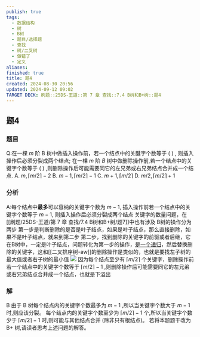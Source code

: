```yaml
---
publish: true
tags:
  - 数据结构
  - 树
  - B树
  - 题目/选择题
  - 查找
  - 树/二叉树
  - 做错了
  - 定义
aliases: 
finished: true
title: 题4
created: 2024-08-30 20:56
updated: 2024-09-12 09:02
TARGET DECK: 刷题::25DS-王道::第 7 章 查找::7.4 B树和B+树::题4
---
```

## 题4
### 题目
Q:在一棵 $m$ 阶 B 树中做插入操作前，若一个结点中的关腱字个数等于 ( ) , 则插入操作后必须分裂成两个结点; 
在一棵 $m$ 阶 $B$ 树中做删除操作前,若一个结点中的关键字个数等于 ( ) ,则删除操作后可能需要同它的左兄弟或右兄弟结点合并成一个结点.
A. $m,\lceil m/2\rceil  - 2$ 
B. $m - 1,\lceil m/2\rceil  - 1$ 
C. $m + 1,\lceil m/2\rceil$ 
D. $m/2,\lceil m/2\rceil  +1$
### 分析
A:每个结点中**最多**可以容纳的关键字个数为 $m - 1$, 插入操作前若一个结点中的关键字个数等于 $m - 1$, 则插入操作后必须分裂成两个结点
关键字的数量问题，在[[刷题/25DS-王道/第 7 章 查找/7.4 B树和B+树/题7]]中也有涉及
B树的操作分为两步
第一步是判断删除的是否是叶子结点，如果是叶子结点，那么直接删除，如果不是叶子结点，就来到第二步
第二步，找到删除的关键字的前驱或者后继，它在B树中，一定是叶子结点，问题转化为第一步的操作，[是一个递归](https://www.bilibili.com/video/BV1JU411d7iY?t=164.4&p=20)，然后替换删除的关键字，这和[[二叉排序树-aw]]的删除操作是类似的，也就是要找左子树的最大值或者右子树的最小值
![](https://img.hwenyi.live/202409121657951.webp)
因为每个结点至少有 $\lceil m/2\rceil$ 个关键字，删除操作前若一个结点中的关键字个数等于 $\lceil m/2\rceil-1$ ,则删除操作后可能需要同它的左兄弟或右兄弟结点合并成一个结点，也就是下溢出
### 解
B
由于 $\mathrm{B}$ 树每个结点内的关键字个数最多为 $m - 1$ ,所以当关键字个数大于 $m - 1$ 时,则应该分裂。
每个结点内的关键字个数至少为 $\lceil m/2\rceil  - 1$ 个,所以当关键字个数少于 $\lceil m/2\rceil  - 1$ 时,则可能与其他结点合并 (除非只有根结点)。
若将本题题干改为 $\mathrm{B} +$ 树,请读者思考上述问题的解答。


